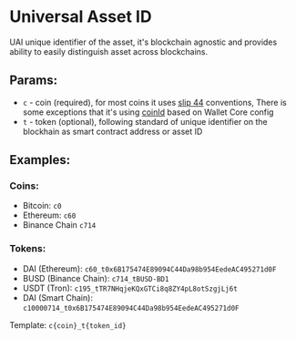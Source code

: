 # Universal Asset ID

UAI unique identifier of the asset, it's blockchain agnostic and provides ability to easily distinguish asset across blockchains. 

## Params:

- `c` - coin (required), for most coins it uses [slip 44](https://github.com/satoshilabs/slips/blob/master/slip-0044.md) conventions, There is some exceptions that it's using [coinId](https://github.com/trustwallet/wallet-core/blob/master/registry.json#L1472) based on Wallet Core config
- `t` - token (optional), following standard of unique identifier on the blockhain as smart contract address or asset ID

## Examples:

### Coins:

- Bitcoin: `c0`
- Ethereum: `c60`
- Binance Chain `c714`

### Tokens:

- DAI (Ethereum): `c60_t0x6B175474E89094C44Da98b954EedeAC495271d0F`
- BUSD (Binance Chain): `c714_tBUSD-BD1`
- USDT (Tron): `c195_tTR7NHqjeKQxGTCi8q8ZY4pL8otSzgjLj6t`
- DAI (Smart Chain): `c10000714_t0x6B175474E89094C44Da98b954EedeAC495271d0F`

Template: `c{coin}_t{token_id}`
